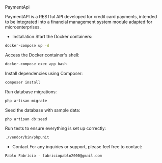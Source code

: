 PaymentApi

PaymentAPI is a RESTful API developed for credit card payments, intended to be integrated into a financial management system module adapted for microenterprises.

- Installation
Start the Docker containers:
```sh
docker-compose up -d
```

Access the Docker container's shell:
```sh
docker-compose exec app bash
```

Install dependencies using Composer:
```sh
composer install
```

Run database migrations:
```sh
php artisan migrate
```

Seed the database with sample data:
```sh
php artisan db:seed
```

Run tests to ensure everything is set up correctly:
```sh
./vendor/bin/phpunit
```

- Contact
For any inquiries or support, please feel free to contact:
```sh
Pablo Fabrício - fabriciopablo2000@gmail.com
```
